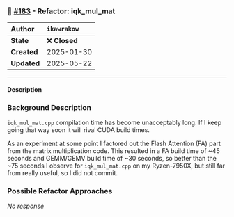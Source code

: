 ### 📝 [#183](https://github.com/ikawrakow/ik_llama.cpp/issues/183) - Refactor: iqk_mul_mat

| **Author** | `ikawrakow` |
| :--- | :--- |
| **State** | ❌ **Closed** |
| **Created** | 2025-01-30 |
| **Updated** | 2025-05-22 |

---

#### Description

### Background Description

`iqk_mul_mat.cpp` compilation time has become unacceptably long. If I keep going that way soon it will rival CUDA build times.

As an experiment at some point I factored out the Flash Attention (FA) part from the matrix multiplication code. This resulted in a FA build time of ~45 seconds and GEMM/GEMV build time of ~30 seconds, so better than the ~75 seconds I observe for `iqk_mul_mat.cpp` on my Ryzen-7950X, but still far from really useful, so I did not commit.  

### Possible Refactor Approaches

_No response_